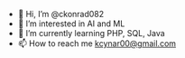 - 👋 Hi, I’m @ckonrad082
- 👀 I’m interested in AI and ML
- 🌱 I’m currently learning PHP, SQL, Java
- 📫 How to reach me kcynar00@gmail.com

<!---
ckonrad082/ckonrad082 is a ✨ special ✨ repository because its `README.md` (this file) appears on your GitHub profile.
You can click the Preview link to take a look at your changes.
--->

